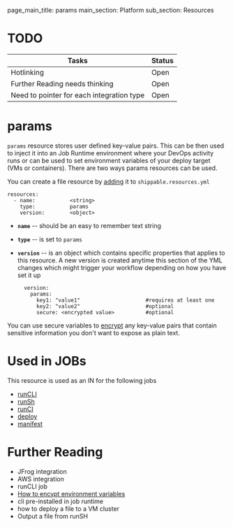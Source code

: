 page_main_title: params
main_section: Platform
sub_section: Resources
# TODO
| Tasks   |      Status    | 
|----------|-------------|
| Hotlinking |  Open | 
| Further Reading needs thinking|  Open |
| Need to pointer for each integration type|  Open |

# params
`params` resource stores user defined key-value pairs. This can be then used to inject it into an Job Runtime environment where your DevOps activity runs or can be used to set environment variables of your deploy target (VMs or containers). There are two ways params resources can be used.

You can create a file resource by [adding](resources-working-wth#adding) it to `shippable.resources.yml`

```
resources:
  - name: 			<string>
    type: 			params
    version:		<object>
```

* **`name`** -- should be an easy to remember text string

* **`type`** -- is set to `params`

* **`version`** -- is an object which contains specific properties that applies to this resource. A new version is created anytime this section of the YML changes which might trigger your workflow depending on how you have set it up

	```
	  version:
		params:
		  key1: "value1"                     #requires at least one
		  key2: "value2"                     #optional
		  secure: <encrypted value>          #optional 
	```
You can use secure variables to [encrypt](/ci/env-vars/#secure-variables) any key-value pairs that contain sensitive information you don't want to expose as plain text.

# Used in JOBs
This resource is used as an IN for the following jobs

* [runCLI](job-runcli/)
* [runSh](jobs-runsh/)
* [runCI](job-runci/)
* [deploy](job-deploy/)
* [manifest](jobs-manifest/) 

# Further Reading
* JFrog integration
* AWS integration
* runCLI job
* [How to encypt environment variables](/ci/env-vars/#secure-variables)
* cli pre-installed in job runtime
* how to deploy a file to a VM cluster
* Output a file from runSH
